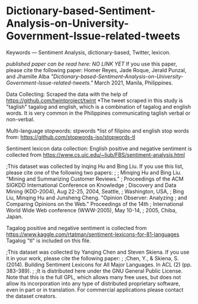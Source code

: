 # Dictionary-based-Sentiment-Analysis-on-University-Government-Issue-related-tweets
Keywords — Sentiment Analysis, dictionary-based, Twitter, lexicon.

_published paper can be read here: NO LINK YET_
If you use this paper, please cite the following paper: 
Homer Reyes, Jade Roque, Jerald Punzal, and Jhamille Alba _"Dictionary-based-Sentiment-Analysis-on-University-Government-Issue-related-tweets."_ March 2021, Manila, Philippines. 

Data Collecting:
 Scraped the data with the help of https://github.com/twintproject/twint
*The tweet scraped in this study is "taglish" tagalog and english, which is a combination of tagalog and english words. It is very common in the Philippines communicating taglish verbal or non-verbal.

Multi-language stopwords: 
stpwords *list of filipino and english stop words from: https://github.com/stopwords-iso/stopwords-tl

Sentiment lexicon data collection:
English positive and negative sentiment is collected from https://www.cs.uic.edu/~liub/FBS/sentiment-analysis.html

;This dataset was collected by inqing Hu and Bing Liu. If you use this list, please cite one of the following two papers:
;
;   Minqing Hu and Bing Liu. "Mining and Summarizing Customer Reviews." 
;       Proceedings of the ACM SIGKDD International Conference on Knowledge 
;       Discovery and Data Mining (KDD-2004), Aug 22-25, 2004, Seattle, 
;       Washington, USA, 
;   Bing Liu, Minqing Hu and Junsheng Cheng. "Opinion Observer: Analyzing 
;       and Comparing Opinions on the Web." Proceedings of the 14th 
;       International World Wide Web conference (WWW-2005), May 10-14, 
;       2005, Chiba, Japan.

Tagalog positive and negative sentiment is collected from https://www.kaggle.com/rtatman/sentiment-lexicons-for-81-languages
Tagalog "tl" is included on this file.

;This dataset was collected by Yanqing Chen and Steven Skiena. If you use it in your work, please cite the following paper:
;
;Chen, Y., & Skiena, S. (2014). Building Sentiment Lexicons for All Major Languages. In ACL (2) (pp. 383-389).
;
;It is distributed here under the GNU General Public License. Note that this is the full GPL, which allows many free uses, but does not allow its incorporation into any type of distributed proprietary software, even in part or in translation. For commercial applications please contact the dataset creators.
